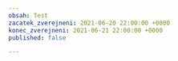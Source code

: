 ```yaml
---
obsah: Test
zacatek_zverejneni: 2021-06-20 22:00:00 +0000
konec_zverejneni: 2021-06-21 22:00:00 +0000
published: false

---
```


